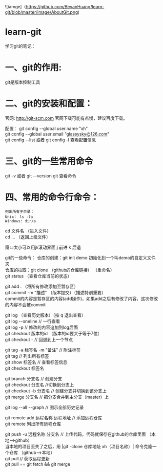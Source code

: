 ![iamge]（https://github.com/BevanHuang/learn-git/blob/master/Image/AboutGit.png)

# learn-git
学习git的笔记：

一、git的作用:
=====
git是版本控制工具

二、git的安装和配置：
=====
官网: http://git-scm.com
官网下载可能有点慢，建议百度下载。

配置：
git config --global user.name "xh"<br>
git config --global user.email "glassysky@126.com"<br>
git config --list 或者 git config -l 查看配置信息<br>

三、git的一些常用命令
=====
git -v 或者 git --version
git 查看命令

四、常用的命令行命令：
=====
    列出所有子目录：
    Unix： ls -la
    Windows: dir/a

cd 文件名  （进入文件）<br>
cd ... （返回上级文件）<br>

  窗口太小可以用jk滚动界面
  j 前进
  k 后退

git的一些命令：
仓库的创建：git init demo 初始化到一个叫demo的自定义文件夹<br>
仓库的拉取：git clone （github的仓库链接） （重命名）<br>
git status （查看仓库当前的状态）<br>

git add .  （将所有修改添加至暂存区）<br>
git commit -m "描述"  （版本提交）（描述特别重要） <br>
commit的内容是暂存区的内容(add操作)，如果add之后有修改了内容，这次修改的内容不会被commit <br>

git log  （查看历史版本）（按 q 退出查看）<br>
git log --oneline // 一行查看<br>
git log -p  // 修改的内容追加到log后面<br>
git checkout 版本的id （版本的id要大于等于7位）<br>
git checkout -  // 回退到上一个节点<br>

git tag -a 标签名 -m "备注"   // 附注标签<br>
git tag  // 列出所有标签<br>
git show 标签名  // 查看标签信息<br>
git checkout 标签名<br>

git branch 分支名 // 创建分支<br>
git checkout 分支名 //切换到分支上<br>
git checkout -b 分支名  // 创建分支并切换到该分支上<br>
git merge 分支名 // 把分支合并到主分支（master）上<br>

git log --all --graph  // 图示全部历史记录<br>

git remote add 远程名称 远程地址  // 添加远程仓库<br>
git remote 列出所有远程仓库<br>

git push -u 远程名称 分支名  // 上传代码，代码就保存在github的仓库里面  （本地-->github）<br>
当本地的项目丢失了之后，用 |git -clone 仓库地址 xh（项目名称）| 命令克隆一个仓库       （github-->本地）<br>
git pull  // 获取远程更新<br>
git pull == git fetch && git merge<br>
